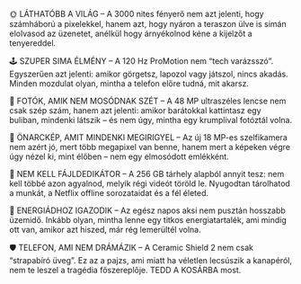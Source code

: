 🌞 LÁTHATÓBB A VILÁG – A 3000 nites fényerő nem azt jelenti, hogy számháború a pixelekkel, hanem azt, hogy nyáron a teraszon ülve is simán elolvasod az üzenetet, anélkül hogy árnyékolnod kéne a kijelzőt a tenyereddel.

🕹️ SZUPER SIMA ÉLMÉNY – A 120 Hz ProMotion nem “tech varázsszó”. Egyszerűen azt jelenti: amikor görgetsz, lapozol vagy játszol, nincs akadás. Minden mozdulat olyan, mintha a telefon előre tudná, mit akarsz.

📸 FOTÓK, AMIK NEM MOSÓDNAK SZÉT – A 48 MP ultraszéles lencse nem csak szép szám, hanem azt jelenti: amikor barátokkal kattintasz egy buliban, mindenki látszik – és nem úgy, mintha egy krumplival fotóztál volna.

🤳 ÖNARCKÉP, AMIT MINDENKI MEGIRIGYEL – Az új 18 MP-es szelfikamera nem azért jó, mert több megapixel van benne, hanem mert a képeken végre úgy nézel ki, mint élőben – nem egy elmosódott emlékként.

💾 NEM KELL FÁJLDEDIKÁTOR – A 256 GB tárhely alapból annyit tesz: nem kell többé azon agyalnod, melyik régi videót töröld le. Nyugodtan tárolhatod a munkát, a Netflix offline sorozataidat és a fél életed.

🔋 ENERGIÁDHOZ IGAZODIK – Az egész napos aksi nem pusztán hosszabb üzemidő. Inkább olyan, mintha lenne egy titkos energiatartalék, ami mindig ott van, amikor azt hiszed, már rég lemerültél volna.

🛡️ TELEFON, AMI NEM DRÁMÁZIK – A Ceramic Shield 2 nem csak “strapabíró üveg”. Ez az a pajzs, ami miatt ha véletlen lecsúszik a kanapéról, nem te leszel a tragédia főszereplője. TEDD A KOSÁRBA most.